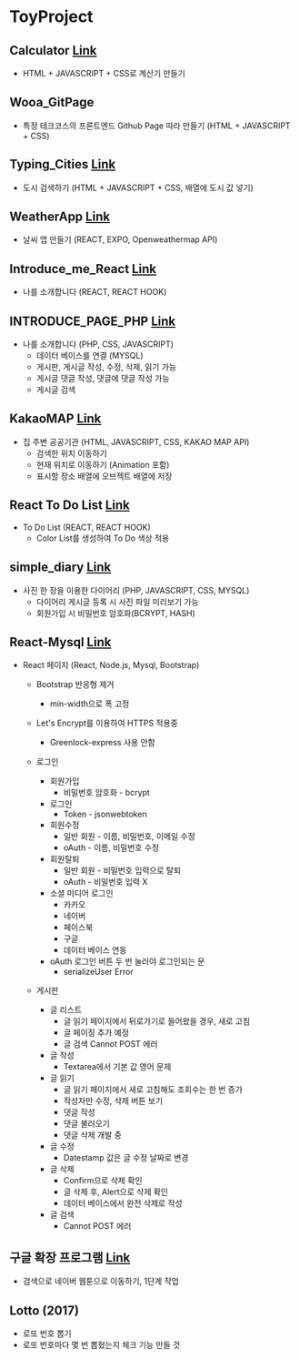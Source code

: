 # ToyProject

## Calculator [Link](https://hschan2.github.io/ToyProject/Calculator/index.html)
* HTML + JAVASCRIPT + CSS로 계산기 만들기   

## Wooa_GitPage
* 특정 테크코스의 프론트엔드 Github Page 따라 만들기 (HTML + JAVASCRIPT + CSS)   

## Typing_Cities [Link](https://hschan2.github.io/ToyProject/typing_cities/index.html)
* 도시 검색하기 (HTML + JAVASCRIPT + CSS, 배열에 도시 값 넣기)   

## WeatherApp [Link](https://hschan2.github.io/ToyProject/WeatherApp/App.js)
* 날씨 앱 만들기 (REACT, EXPO, Openweathermap API)   

## Introduce_me_React [Link](https://hschan2.github.io/ToyProject/Introduce_me_React/src/App.js)
* 나를 소개합니다 (REACT, REACT HOOK)   

## INTRODUCE_PAGE_PHP [Link](http://hseongchan2.dothome.co.kr)
* 나를 소개합니다 (PHP, CSS, JAVASCRIPT)
    * 데이터 베이스를 연결 (MYSQL)
    * 게시판, 게시글 작성, 수정, 삭제, 읽기 가능
    * 게시글 댓글 작성, 댓글에 댓글 작성 가능
    * 게시글 검색   

## KakaoMAP [Link](https://hschan2.github.io/ToyProject/KakaoMAP/kakaomap.html)
* 집 주변 공공기관 (HTML, JAVASCRIPT, CSS, KAKAO MAP API)
    * 검색한 위치 이동하기
    * 현재 위치로 이동하기 (Animation 포함)
    * 표시할 장소 배열에 오브젝트 배열에 저장   

## React To Do List [Link](https://hschan2.github.io/ToyProject/React_todo_List/src/App.js)
* To Do List (REACT, REACT HOOK)
    * Color List를 생성하여 To Do 색상 적용   

## simple_diary [Link](http://hschan2.dothome.co.kr)
* 사진 한 장을 이용한 다이어리 (PHP, JAVASCRIPT, CSS, MYSQL)
    * 다이어리 게시글 등록 시 사진 파일 미리보기 가능
    * 회원가입 시 비밀번호 암호화(BCRYPT, HASH)

## React-Mysql [Link](https://hschan2.github.io/ToyProject/React-Mysql/views/index.hbs)
* React 페이지 (React, Node.js, Mysql, Bootstrap)
    * Bootstrap 반응형 제거
        * min-width으로 폭 고정
    * Let's Encrypt를 이용하여 HTTPS 적용중
        * Greenlock-express 사용 안함
    * 로그인
        * 회원가입
            * 비밀번호 암호화 - bcrypt
        * 로그인
            * Token - jsonwebtoken
        * 회원수정
            * 일반 회원 - 이름, 비밀번호, 이메일 수정
            * oAuth - 이름, 비밀번호 수정
        * 회원탈퇴
            * 일반 회원 - 비밀번호 입력으로 탈퇴
            * oAuth - 비밀번호 입력 X
        * 소셜 미디어 로그인
            * 카카오
            * 네이버
            * 페이스북
            * 구글
            * 데이터 베이스 연동
        * oAuth 로그인 버튼 두 번 눌러야 로그인되는 문
            * serializeUser Error   

    * 게시판
        * 글 리스트
            * 글 읽기 페이지에서 뒤로가기로 들어왔을 경우, 새로 고침
            * 글 페이징 추가 예정
            * 글 검색 Cannot POST 에러
        * 글 작성
            * Textarea에서 기본 값 영어 문제
        * 글 읽기
            * 글 읽기 페이지에서 새로 고침해도 조회수는 한 번 증가
            * 작성자만 수정, 삭제 버튼 보기
            * 댓글 작성
            * 댓글 불러오기
            * 댓글 삭제 개발 중
        * 글 수정
            * Datestamp 값은 글 수정 날짜로 변경
        * 글 삭제
            * Confirm으로 삭제 확인
            * 글 삭제 후, Alert으로 삭제 확인
            * 데이터 베이스에서 완전 삭제로 작성
        * 글 검색
            * Cannot POST 에러   

## 구글 확장 프로그램 [Link](https://hschan2.github.io/ToyProject/GoogleExtendProgram/index.html)
* 검색으로 네이버 웹툰으로 이동하기, 1단계 작업   

## Lotto (2017)
* 로또 번호 뽑기
* 로또 번호마다 몇 번 뽑혔는지 체크 기능 만들 것